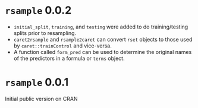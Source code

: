 # `rsample` 0.0.2

* `initial_split`, `training`, and `testing` were added to do training/testing splits prior to resampling. 
* `caret2rsample` and `rsample2caret` can convert `rset` objects to those used by `caret::trainControl` and vice-versa. 
* A function called `form_pred` can be used to determine the original names of the predictors in a formula or `terms` object. 

# `rsample` 0.0.1

Initial public version on CRAN

